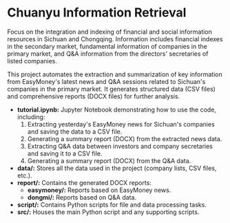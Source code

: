 # Chuanyu Information Retrieval
Focus on the integration and indexing of financial and social information resources in Sichuan and Chongqing. Information includes financial indexes in the secondary market, fundamental information of companies in the primary market, and Q&amp;A information from the directors' secretaries of listed companies.

This project automates the extraction and summarization of key information from EasyMoney's latest news and Q&A sessions related to Sichuan's companies in the primary market. It generates structured data (CSV files) and comprehensive reports (DOCX files) for further analysis.

* **tutorial.ipynb:** Jupyter Notebook demonstrating how to use the code, including:
    1. Extracting yesterday's EasyMoney news for Sichuan's companies and saving the data to a CSV file.
    2. Generating a summary report (DOCX) from the extracted news data.
    3. Extracting Q&A data between investors and company secretaries and saving it to a CSV file.
    4. Generating a summary report (DOCX) from the Q&A data.
* **data/:** Stores all the data used in the project (company lists, CSV files, etc.).
* **report/:** Contains the generated DOCX reports:
    * **easymoney/:** Reports based on EasyMoney news.
    * **dongmi/:** Reports based on Q&A data.
* **script/:** Contains Python scripts for file and data processing tasks.
* **src/:** Houses the main Python script and any supporting scripts.
